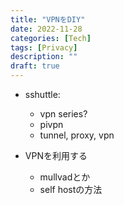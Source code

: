 ```yaml
---
title: "VPNをDIY"
date: 2022-11-28
categories: [Tech]
tags: [Privacy]
description: ""
draft: true
---
```

-  sshuttle:
	- vpn series?
	- pivpn
	- tunnel, proxy, vpn


- VPNを利用する
	- mullvadとか
	- self hostの方法

